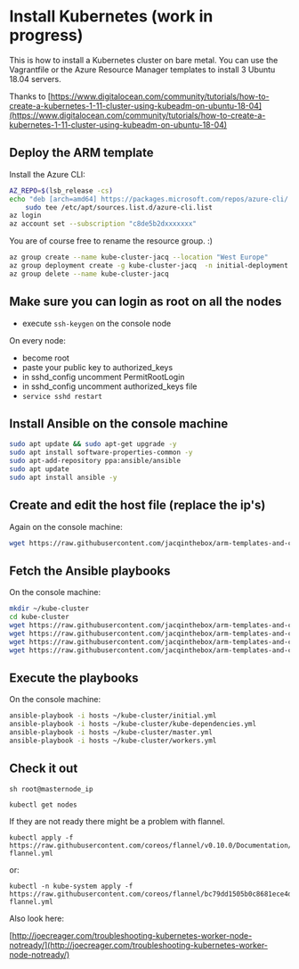 # Install Kubernetes (work in progress)

This is how to install a Kubernetes cluster on bare metal. You can use the Vagrantfile or the Azure Resource Manager templates to install 3 Ubuntu 18.04 servers.

Thanks to [https://www.digitalocean.com/community/tutorials/how-to-create-a-kubernetes-1-11-cluster-using-kubeadm-on-ubuntu-18-04](https://www.digitalocean.com/community/tutorials/how-to-create-a-kubernetes-1-11-cluster-using-kubeadm-on-ubuntu-18-04)

## Deploy the ARM template

Install the Azure CLI:  

```sh
AZ_REPO=$(lsb_release -cs)
echo "deb [arch=amd64] https://packages.microsoft.com/repos/azure-cli/ $AZ_REPO main" | \
    sudo tee /etc/apt/sources.list.d/azure-cli.list
az login
az account set --subscription "c8de5b2dxxxxxxx"

```

You are of course free to rename the resource group. :)  

```sh
az group create --name kube-cluster-jacq --location "West Europe"
az group deployment create -g kube-cluster-jacq  -n initial-deployment --template-file azuredeploy.json --parameters @parameters.json
az group delete --name kube-cluster-jacq
```


## Make sure you can login as root on all the nodes

* execute `ssh-keygen` on the console node

On every node:  

* become root 
* paste your public key to authorized_keys
* in sshd_config uncomment PermitRootLogin
* in sshd_config uncomment authorized_keys file
* `service sshd restart`


## Install Ansible on the console machine

```sh
sudo apt update && sudo apt-get upgrade -y 
sudo apt install software-properties-common -y
sudo apt-add-repository ppa:ansible/ansible
sudo apt update
sudo apt install ansible -y

```

## Create and edit the host file (replace the ip's)

Again on the console machine: 

```sh
wget https://raw.githubusercontent.com/jacqinthebox/arm-templates-and-configs/master/kubernetes-cluster/hosts

```


## Fetch the Ansible playbooks

On the console machine:  

```sh
mkdir ~/kube-cluster
cd kube-cluster
wget https://raw.githubusercontent.com/jacqinthebox/arm-templates-and-configs/master/kubernetes-cluster/workers.yml
wget https://raw.githubusercontent.com/jacqinthebox/arm-templates-and-configs/master/kubernetes-cluster/initial.yml
wget https://raw.githubusercontent.com/jacqinthebox/arm-templates-and-configs/master/kubernetes-cluster/master.yml
wget https://raw.githubusercontent.com/jacqinthebox/arm-templates-and-configs/master/kubernetes-cluster/kube-dependencies.yml
```

## Execute the playbooks

On the console machine:  

```sh
ansible-playbook -i hosts ~/kube-cluster/initial.yml
ansible-playbook -i hosts ~/kube-cluster/kube-dependencies.yml
ansible-playbook -i hosts ~/kube-cluster/master.yml
ansible-playbook -i hosts ~/kube-cluster/workers.yml

```

## Check it out



```
sh root@masternode_ip

kubectl get nodes

```

If they are not ready there might be a problem with flannel.


```
kubectl apply -f https://raw.githubusercontent.com/coreos/flannel/v0.10.0/Documentation/kube-flannel.yml

```
or:  

```
kubectl -n kube-system apply -f https://raw.githubusercontent.com/coreos/flannel/bc79dd1505b0c8681ece4de4c0d86c5cd2643275/Documentation/kube-flannel.yml
```

Also look here:  

[http://joecreager.com/troubleshooting-kubernetes-worker-node-notready/](http://joecreager.com/troubleshooting-kubernetes-worker-node-notready/)
